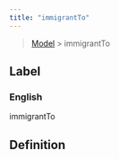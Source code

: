 ```yaml
---
title: "immigrantTo"
---
```


> [Model](../../) > immigrantTo

## Label

### English
immigrantTo


## Definition



    
